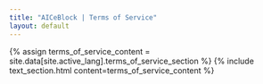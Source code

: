 ```yaml
---
title: "AICeBlock | Terms of Service"
layout: default
---
```


{% assign terms_of_service_content = site.data[site.active_lang].terms_of_service_section %}
{% include text_section.html content=terms_of_service_content %}
